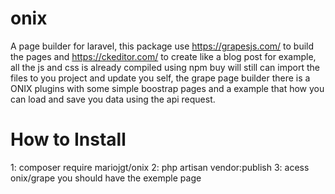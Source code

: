 # onix
A page builder for laravel, this package use https://grapesjs.com/ to build the pages and https://ckeditor.com/ to create like a blog post for example, all the js and css is already compiled using npm buy will still can import the files to you project and update you self, the grape page builder there is a ONIX plugins with some simple boostrap pages and a example that how you can load and save you data using the api request.

# How to Install
1: composer require mariojgt/onix
2: php artisan vendor:publish
3: acess onix/grape you should have the exemple page

